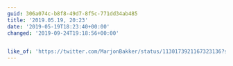 ```yaml
---
guid: 306a074c-b8f8-49d7-8f5c-771dd34ab485
title: '2019.05.19, 20:23'
date: '2019-05-19T18:23:40+00:00'
changed: '2019-09-24T19:18:56+00:00'


like_of: 'https://twitter.com/MarjonBakker/status/1130173921167323136?s=19'
---
```


